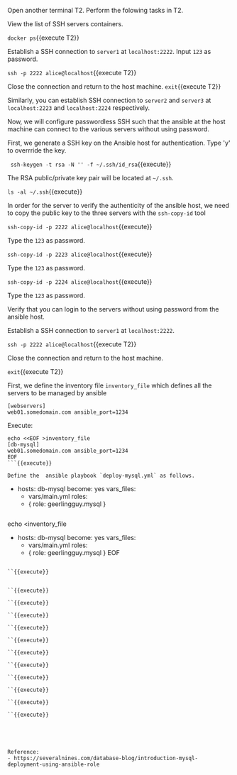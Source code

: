 
Open another terminal T2. Perform the folowing tasks in T2.

View the list of SSH servers containers.

`docker ps`{{execute T2}}

Establish a SSH connection to `server1` at `localhost:2222`. Input `123` as password.

`ssh -p 2222 alice@localhost`{{execute T2}}

Close the connection and return to the host machine.
`exit`{{execute T2}}

Similarly, you can establish SSH connection to `server2` and `server3` at `localhost:2223` and `localhost:2224` respectively.

Now, we will configure passwordless SSH such that the ansible at the host machine can connect to the various servers without using password.

First, we generate a SSH key on the Ansible host for authentication. Type 'y' to overrride the key.

` ssh-keygen -t rsa -N '' -f ~/.ssh/id_rsa`{{execute}}

The RSA public/private key pair will be located at `~/.ssh`.

`ls -al ~/.ssh`{{execute}}

In order for the server to verify the authenticity of the ansible host, we need to copy the public key to the three servers with the `ssh-copy-id` tool

`ssh-copy-id -p 2222 alice@localhost`{{execute}}

Type the `123` as password.

`ssh-copy-id -p 2223 alice@localhost`{{execute}}

Type the `123` as password.

`ssh-copy-id -p 2224 alice@localhost`{{execute}}

Type the `123` as password.


Verify that you can login to the servers without using password from the ansible host.

Establish a SSH connection to `server1` at `localhost:2222`. 

`ssh -p 2222 alice@localhost`{{execute T2}}

Close the connection and return to the host machine.

`exit`{{execute T2}}

First, we define the inventory file `inventory_file` which defines all the servers to be managed by ansible

```
[webservers]
web01.somedomain.com ansible_port=1234
```

Execute:

```
echo <<EOF >inventory_file
[db-mysql]
web01.somedomain.com ansible_port=1234
EOF
```{{execute}}

Define the  ansible playbook `deploy-mysql.yml` as follows.

```
- hosts: db-mysql
  become: yes
  vars_files:
    - vars/main.yml
  roles:
    - { role: geerlingguy.mysql }
```

```
echo <<EOF >inventory_file
- hosts: db-mysql
  become: yes
  vars_files:
    - vars/main.yml
  roles:
    - { role: geerlingguy.mysql }
EOF
```{{execute}}

``{{execute}}


``{{execute}}

``{{execute}}

``{{execute}}

``{{execute}}

``{{execute}}

``{{execute}}

``{{execute}}

``{{execute}}

``{{execute}}

``{{execute}}

``{{execute}}





Reference:
- https://severalnines.com/database-blog/introduction-mysql-deployment-using-ansible-role